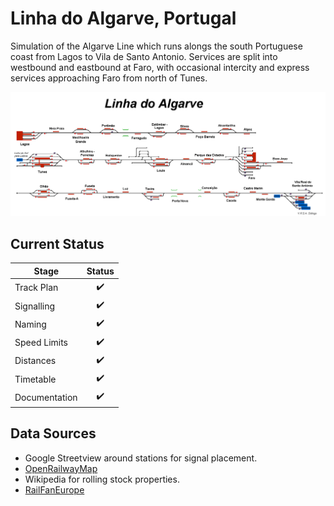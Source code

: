 # Linha do Algarve, Portugal

Simulation of the Algarve Line which runs alongs the south Portuguese coast from Lagos to Vila de Santo Antonio. Services are split into westbound and eastbound at Faro, with occasional intercity and express services approaching Faro from north of Tunes.


![Image of Current State of Map](Images/Linha_do_Algarve.bmp)

## Current Status

| Stage         | Status        |
| ------------- |:-------------:|
| Track Plan     | :heavy_check_mark: |
| Signalling      | :heavy_check_mark:      |
| Naming | :heavy_check_mark:      |
| Speed Limits | :heavy_check_mark: |
| Distances | :heavy_check_mark: |
| Timetable | :heavy_check_mark: |
| Documentation | :heavy_check_mark: |


## Data Sources

- Google Streetview around stations for signal placement.
- [OpenRailwayMap](https://www.openrailwaymap.org/)
- Wikipedia for rolling stock properties.
- [RailFanEurope](http://railfaneurope.net/)
